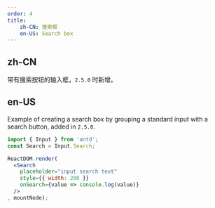 ```yaml
---
order: 4
title:
    zh-CN: 搜索框
    en-US: Search box
---
```


## zh-CN

带有搜索按钮的输入框，`2.5.0` 时新增。

## en-US

Example of creating a search box by grouping a standard input with a search button, added in `2.5.0`.

````jsx
import { Input } from 'antd';
const Search = Input.Search;

ReactDOM.render(
  <Search
    placeholder="input search text"
    style={{ width: 200 }}
    onSearch={value => console.log(value)}
  />
, mountNode);
````
